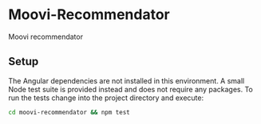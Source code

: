 # Moovi-Recommendator
Moovi recommendator

## Setup

The Angular dependencies are not installed in this environment. A small Node
test suite is provided instead and does not require any packages. To run the
tests change into the project directory and execute:

```bash
cd moovi-recommendator && npm test
```
